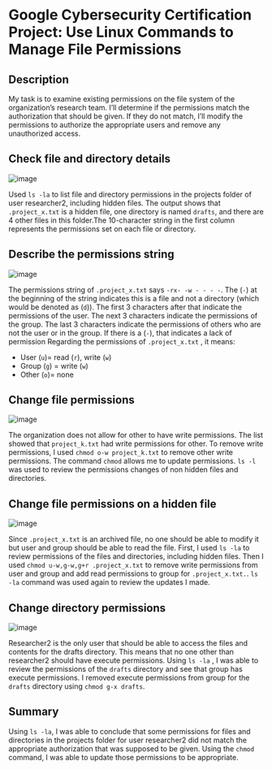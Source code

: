 <h1>Google Cybersecurity Certification Project: Use Linux Commands to Manage File Permissions</h1>

<h2>Description</h2>
My task is to examine existing permissions on the file system of the organization’s research  team. I’ll determine if the permissions match the authorization that should be given. If they do not match, I’ll modify the permissions to authorize the appropriate users and remove any unauthorized access.


<h2>Check file and directory details</h2>

![image](https://github.com/user-attachments/assets/5a625e0d-59fa-43b1-bcd7-d48ebc58ad2d)



Used ``ls -la`` to list file and directory permissions in the projects folder of user researcher2, including hidden files. The output shows that ``.project_x.txt`` is a hidden file, one directory is named ``drafts``, and there are 4 other files in this folder.The 10-character string in the first
column represents the permissions set on each file or directory.

<h2> Describe the permissions string </h2>

![image](https://github.com/user-attachments/assets/5f77df71-4732-4aa6-8018-4fd1f2c37b8b)

The permissions string of ``.project_x.txt`` says ``-rx- -w - - - -``. The (``-``) at the beginning of the string indicates this is a file and not a directory (which would be denoted as (``d``)). 
The first 3 characters after that indicate the permissions of the user. The next 3 characters indicate the permissions of the group. The last 3 characters indicate the permissions of others who are not the user or in the group.  If there is a (``-``), that indicates a lack of permission
Regarding the permissions of ``.project_x.txt`` , it means:

- User (``u``)= read (``r``), write (``w``)
- Group (``g``) = write (``w``)
- Other (``o``)= none 
 
<h2>Change file permissions</h2>

![image](https://github.com/user-attachments/assets/955cfcab-252d-4471-b828-6a99ed784731)


The organization does not allow for other to have write permissions. The list showed that ``project_k.txt`` had write permissions for other.  To remove write permissions, I used ``chmod o-w project_k.txt`` to remove other write permissions. The command ``chmod`` allows me to update permissions. ``ls -l`` was used to review the permissions changes of non hidden files and directories. 

<h2>Change file permissions on a hidden file</h2>

![image](https://github.com/user-attachments/assets/f17f35f8-96b8-4588-ac9b-e36fc617e9f1) 

Since ``.project_x.txt`` is an archived file, no one should be able to modify it but user and group should be able to read the file. First, I used ``ls -la`` to review permissions of the files and directories, including hidden files. Then I used ``chmod u-w,g-w,g+r .project_x.txt`` to remove write permissions from user and group and add read permissions to group for ``.project_x.txt.``.  ``ls -la`` command was used again to review the updates I made.

<h2>Change directory permissions</h2>

![image](https://github.com/user-attachments/assets/a1b79966-8e56-40d5-ac67-48d324072d21)


Researcher2 is the only user that should be able to access the files and contents for the drafts directory.  This means that no one other than researcher2 should have execute
permissions. Using ``ls -la`` , I was able to review the permissions of the ``drafts`` directory and see that group has execute permissions. 
I removed execute permissions from group for the ``drafts`` directory using ``chmod g-x drafts``.

<h2>Summary</h2>

Using ``ls -la``, I was able to conclude that some permissions for files and directories in the projects folder for user researcher2 did not match the appropriate authorization that was supposed to be given. Using the ``chmod`` command, I was able to update those permissions to be appropriate. 
